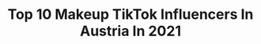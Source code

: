 ---
title: Top 10 Makeup TikTok Influencers In Austria In 2021
description: >-
  Find top makeup TikTok influencers in Austria in 2021. Most popular hashtags: #makeup #foryou #viral #fyp.
platform: TikTok
hits: 38
text_top: Discover the top-rated TikTok influencers on inBeat.
text_bottom: Our platform aggregates 38 TikTok influencers like this in Austria for you to contact.
profiles:
  - username: "paulawwolf"
    fullname: >-
      Paula Wolf
    bio: >-
      Mehr Makeup Looks auf INSTAGRAM 💖 📍 Wien 🇦🇹 💌 business@paulawwolf.com
    location: "Austria"
    followers: 1200000
    engagement: 2125
    commentsToLikes: 0.009176
    id: ck8vwbevnny1t0j78qx4byw75
    verified: false
    hashtags: "#gegenmobbing, #saucehalloweenlook, #halloweenlook, #halloweenathome"
  - username: "feuerpferd8"
    fullname: >-
      Feuerpferd
    bio: >-
      I love creating stuff! Costumes, Cosplay, Makeup ... preferably creepy :D
    location: "Austria"
    followers: 5705
    engagement: 689
    commentsToLikes: 0.029182
    id: ckaij11b4cytf0i78yykqswda
    verified: false
    hashtags: "#cat, #thewitcher, #noonwraith, #catlover"
  - username: "beelzepup"
    fullname: >-
      𝕽𝖔𝖘𝖈𝖔𝖊 🐺
    bio: >-
      🐺☥⚑ | they/them| 🇦🇹🏳️‍🌈 witch | goth punk bastard 🦇 spam: @pisscryptid
    location: "Austria"
    followers: 11200
    engagement: 1874
    commentsToLikes: 0.024500
    id: ckbf6brz8vwjj0j23tzg862p8
    verified: false
    hashtags: "#fyp, #goth, #lgbt, #tradgoth"
  - username: "melifly"
    fullname: >-
      𝑀𝑒𝑙𝑖 𝑓𝑙𝑦
    bio: >-
      Just a 18 years old Girl from 🇦🇹 Instagram: Meli_Fly
    location: "Austria"
    followers: 18400
    engagement: 1080
    commentsToLikes: 0.026581
    id: ckbqaul33wtg70j231zcrggef
    verified: false
    hashtags: "#austria, #funny, #makeup, #makeupchallenge"
  - username: "melxble"
    fullname: >-
      ish ya girl mel
    bio: >-
      🇵🇭/🇦🇹 ˚✧₊⁎𝓶𝓮𝓵⁎⁺˳✧༚ ish ya fav loml ig: melxble sc: melani.eeeee
    location: "Austria"
    followers: 161900
    engagement: 1553
    commentsToLikes: 0.014419
    id: ck9e31oi8hihd0j78i5yuqfpm
    verified: false
    hashtags: "#makeup, #longdistance, #bf, #intlcouple"
  - username: "anesa_kvc"
    fullname: >-
      ANESA KOVACEVIC
    bio: >-
      alle die mir folgen sind Ehrenfrauen und Ehrenmänner🤓
    location: "Austria"
    followers: 4521
    engagement: 1197
    commentsToLikes: 0.035087
    id: ckc7paoldv16i0j239reolujc
    verified: false
    hashtags: "#vienna, #foryoupage, #xycbca, #austria"
  - username: "anna_strigl"
    fullname: >-
      (っ◔◡◔)っ ♥ Anna Lena Strigl ♥
    bio: >-
      Griaß di 🇦🇹 🦋Folgt mir auf Insta: anna_strigl⬆️⬆️ Zweitkanal = annastrigl
    location: "Austria"
    followers: 1400000
    engagement: 1519
    commentsToLikes: 0.008327
    id: ck8nj8tzd9aed0j78mhyygzjs
    verified: true
    hashtags: "#experiment, #hintertuxergletscher, #xmas, #natureispalast"
  - username: "maqaroon"
    fullname: >-
      Maqaroon
    bio: >-
      🌸 Aesthetic Trends, Hacks & DIYs 🌸 Joanna Zhou 🇨🇳🇦🇹 YouTuber & Designer!
    location: "Austria"
    followers: 265700
    engagement: 1599
    commentsToLikes: 0.009225
    id: ck9c8wqkptcw70j78rth2qa3p
    verified: true
    hashtags: "#polymerclay, #rocktumbler, #cute, #pig"
  - username: "kaniswelt"
    fullname: >-
      Kanis welt
    bio: >-
      Let’s vibe together 💥💥💥
    location: "Austria"
    followers: 2887
    engagement: 1140
    commentsToLikes: 0.027835
    id: ckbfhn5p8d7dh0j23fjrhqhfn
    verified: false
    hashtags: "#home, #bored, #wien, #foryoupage"
  - username: "janjan134"
    fullname: >-
      Jan jan
    bio: >-
      
    location: "Austria"
    followers: 0
    engagement: 712
    commentsToLikes: 0.030153
    id: ckbr9h7bjo3520j23o1cj17hm
    verified: false
    hashtags: "#duet, #comedia, #dance, #tiktok"
---
